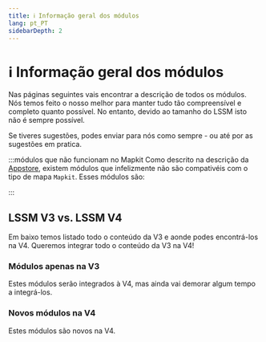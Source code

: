 ```yaml
---
title: ℹ️ Informação geral dos módulos
lang: pt_PT
sidebarDepth: 2
---
```


# ℹ️ Informação geral dos módulos

Nas páginas seguintes vais encontrar a descrição de todos os módulos. Nós temos feito o nosso melhor para manter tudo tão compreensível e completo quanto possível. No entanto, devido ao tamanho do LSSM isto não é sempre possível.

Se tiveres sugestões, podes enviar para nós como sempre - ou até por as sugestões em pratica.

:::módulos que não funcionam no Mapkit
Como descrito na descrição da [Appstore][docs.appstore], existem módulos que infelizmente não são compativéis com o tipo de mapa `Mapkit`. Esses módulos são:

<mapkit-modules settings-text="And these settings"/>
:::

## LSSM V3 vs. LSSM V4

Em baixo temos listado todo o conteúdo da V3 e aonde podes encontrá-los na V4.
Queremos integrar todo o conteúdo da V3 na V4!

<v3-v4-comparison-integrated/>

### Módulos apenas na V3

Estes módulos serão integrados à V4, mas ainda vai demorar algum tempo a integrá-los.

<v3-v4-comparison-v3only/>

### Novos módulos na V4

Estes módulos são novos na V4.

<v3-v4-comparison-new/>

<!-- ==START_FOOTER== Do NOT edit anything below this line! Any edits will be removed as content is auto generated! -->
[lssm.status]: https://status.lss-manager.de/
[lssm.discord]: https://discord.gg/RcTNjpB
[lssm.userscript]: https://v4.lss-manager.de/lssm-v4.user.js
[lssm.donations]: https://donate.lss-manager.de/
[docs]: https://docs.lss-manager.de/
[docs.home]: /en_US/
[docs.apps]: /en_US/apps.md
[docs.appstore]: /en_US/appstore.md
[docs.bugs]: /en_US/bugs.md
[docs.error_report]: /en_US/error_report.md
[docs.faq]: /en_US/faq.md
[docs.metadata]: /en_US/metadata.md
[docs.other]: /en_US/other.md
[docs.settings]: /en_US/settings.md
[docs.suggestions]: /en_US/suggestions.md
[docs.support]: /en_US/support.md
[games.self]: https://missionchief.com
[tampermonkey]: https://tampermonkey.net/
[github]: https://github.com/LSS-Manager/LSSM-V.4
[github.issues]: https://github.com/LSS-Manager/LSSM-V.4/issues
[github.issues.open]: https://github.com/LSS-Manager/LSSM-V.4/issues?q=is%3Aissue+is%3Aopen+label%3Abug